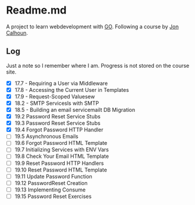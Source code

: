 # Readme.md

A project to learn webdevelopment with [GO](https://go.dev/). Following a course by [Jon Calhoun](https://www.calhoun.io/).

## Log
Just a note so I remember where I am. Progress is not stored on the course site.
- [x] 17.7 - Requiring a User via Middleware
- [x] 17.8 - Accessing the Current User in Templates
- [x] 17.9 - Request-Scoped Valuesew
- [x] 18.2 - SMTP Servicesls with SMTP
- [x] 18.5 - Building an email servicemailt DB Migration
- [x] 19.2 Password Reset Service Stubs
- [x] 19.3 Password Reset Service Stubs
- [x] 19.4 Forgot Password HTTP Handler
- [ ] 19.5 Asynchronous Emails
- [ ] 19.6 Forgot Password HTML Template
- [ ] 19.7 Initializing Services with ENV Vars
- [ ] 19.8 Check Your Email HTML Template
- [ ] 19.9 Reset Password HTTP Handlers
- [ ] 19.10 Reset Password HTML Template
- [ ] 19.11 Update Password Function
- [ ] 19.12 PasswordReset Creation
- [ ] 19.13 Implementing Consume
- [ ] 19.15 Password Reset Exercises
